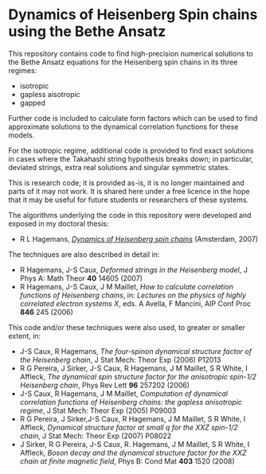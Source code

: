 Dynamics of Heisenberg Spin chains using the Bethe Ansatz
=========================================================

This repository contains code to find high-precision numerical solutions to the Bethe Ansatz equations for the Heisenberg spin chains in its three regimes:
- isotropic
- gapless aisotropic
- gapped

Further code is included to calculate form factors which can be used to find approximate solutions to the dynamical correlation functions for these models.

For the isotropic regime, additional code is provided to find exact solutions in cases where the Takahashi string hypothesis breaks down; in particular, deviated strings, extra real solutions and singular symmetric states.

This is research code; it is provided as-is, it is no longer maintained and parts of it may not work. It is shared here under a free licence in the hope that it may be useful for future students or researchers of these systems.

The algorithms underlying the code in this repository were developed and exposed in my doctoral thesis:
- R L Hagemans, [_Dynamics of Heisenberg spin chains_](https://pure.uva.nl/ws/files/4416871/52466_hagemans_thesis.pdf) (Amsterdam, 2007)

The techniques are also described in detail in:
- R Hagemans, J-S Caux, _Deformed strings in the Heisenberg model_, J Phys A: Math Theor **40** 14605 (2007)
- R Hagemans, J-S Caux, J M Maillet, _How to calculate correlation functions of Heisenberg chains_, in: _Lectures on the physics of highly correlated electron systems X_, eds. A Avella, F Mancini, AIP Conf Proc **846** 245 (2006)

This code and/or these techniques were also used, to greater or smaller extent, in:
- J-S Caux, R Hagemans, _The four-spinon dynamical structure factor of the Heisenberg chain_, J Stat Mech: Theor Exp (2006) P12013
- R G Pereira, J Sirker, J-S Caux, R Hagemans, J M Maillet, S R White, I Affleck, _The dynamical spin structure factor for the anisotropic spin-1/2 Heisenberg chain_, Phys Rev Lett **96** 257202 (2006)
- J-S Caux, R Hagemans, J M Maillet, _Computation of dynamical correlation functions of Heisenberg chains: the gapless anisotropic regime_, J Stat Mech: Theor Exp (2005) P09003
- R G Pereira, J Sirker,J-S Caux, R Hagemans, J M Maillet, S R White, I Affleck,
_Dynamical structure factor at small q for the XXZ spin-1/2 chain_, J Stat Mech: Theor Exp (2007) P08022
- J Sirker, R G Pereira, J-S Caux, R. Hagemans, J M Maillet, S R White, I Affleck, _Boson decay and the dynamical structure factor for the XXZ chain at finite magnetic field_, Phys B: Cond Mat **403** 1520 (2008)
